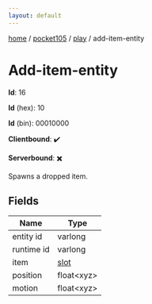```yaml
---
layout: default
---
```


[home](/)  /  [pocket105](/protocol/pocket105)  /  [play](/protocol/pocket105/play)  /  add-item-entity

# Add-item-entity

**Id**: 16

**Id** (hex): 10

**Id** (bin): 00010000

**Clientbound**: ✔️

**Serverbound**: ✖️

Spawns a dropped item.

## Fields

Name | Type
---|---
entity id | varlong
runtime id | varlong
item | [slot](/protocol/pocket105/types/slot)
position | float&lt;xyz&gt;
motion | float&lt;xyz&gt;

